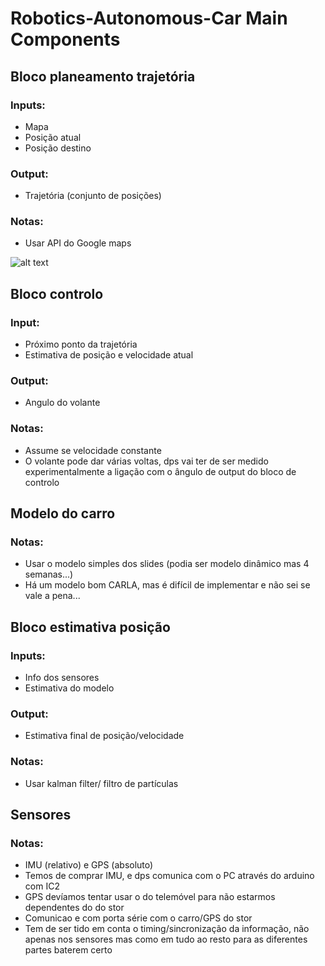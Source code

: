 # Robotics-Autonomous-Car Main Components

## Bloco planeamento trajetória

### Inputs: 
- Mapa
- Posição atual
- Posição destino

### Output:
- Trajetória (conjunto de posições)

### Notas:
- Usar API do Google maps

![alt text](https://github.com/TiagoLourinho/Robotics-Autonomous-Car/images/API_maps.png?raw=true)

## Bloco controlo

### Input:
- Próximo ponto da trajetória
- Estimativa de posição e velocidade atual

### Output: 
- Angulo do volante

### Notas: 
- Assume se velocidade constante
- O volante pode dar várias voltas, dps vai ter de ser medido experimentalmente a ligação com o ângulo de output do bloco de controlo 

## Modelo do carro

### Notas:
- Usar o modelo simples dos slides (podia ser modelo dinâmico mas 4 semanas...)
- Há um modelo bom CARLA, mas é difícil de implementar e não sei se vale a pena...

## Bloco estimativa posição

### Inputs: 
- Info dos sensores
- Estimativa do modelo

### Output:
- Estimativa final de posição/velocidade

### Notas:
- Usar kalman filter/ filtro de partículas


## Sensores

### Notas:
- IMU (relativo) e GPS (absoluto)
- Temos de comprar IMU, e dps comunica com o PC através do arduino com IC2
- GPS devíamos tentar usar o do telemóvel para não estarmos dependentes do do stor
- Comunicao e com porta série com o carro/GPS do stor
- Tem de ser tido em conta o timing/sincronização da informação, não apenas nos sensores mas como em tudo ao resto para as diferentes partes baterem certo